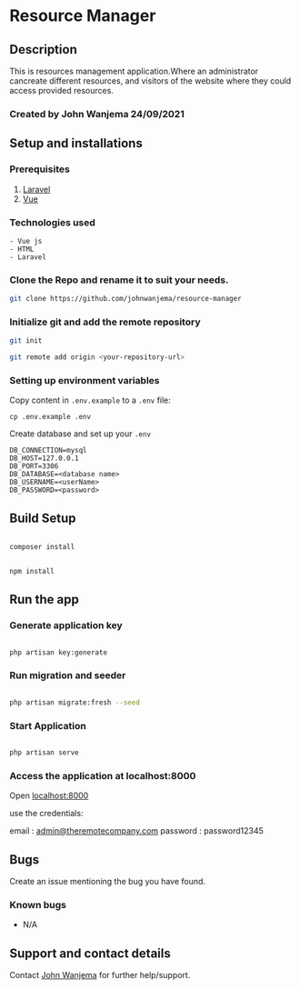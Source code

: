 # Resource Manager

## Description

This is  resources management application.Where  an administrator cancreate different resources, and visitors of the website where they could access provided resources.


### Created by John Wanjema 24/09/2021

## Setup and installations

### Prerequisites

1. [Laravel](https://laravel.com/)
2. [Vue](https://vuejs.org/)


### Technologies used

    - Vue js
    - HTML
    - Laravel

### Clone the Repo and rename it to suit your needs.

```bash
git clone https://github.com/johnwanjema/resource-manager
```

### Initialize git and add the remote repository

```bash
git init
```

```bash
git remote add origin <your-repository-url>
```

### Setting up environment variables

Copy content in  `.env.example` to a `.env` file:

```
cp .env.example .env
```

Create database and set up  your `.env` 

```
DB_CONNECTION=mysql
DB_HOST=127.0.0.1
DB_PORT=3306
DB_DATABASE=<database name>
DB_USERNAME=<userName>
DB_PASSWORD=<password>
```


## Build Setup

``` bash

composer install
```

``` bash

npm install
```


## Run the app

### Generate application key
```bash

php artisan key:generate
```

### Run migration and seeder
```bash

php artisan migrate:fresh --seed
```

### Start Application
```bash

php artisan serve
```

### Access the application at localhost:8000

Open [localhost:8000](http://localhost:8000/)

use the credentials:

email    : admin@theremotecompany.com
password : password12345 

## Bugs

Create an issue mentioning the bug you have found.

### Known bugs

- N/A

## Support and contact details

Contact [John Wanjema](https://github.com/johnwanjema) for further help/support.

